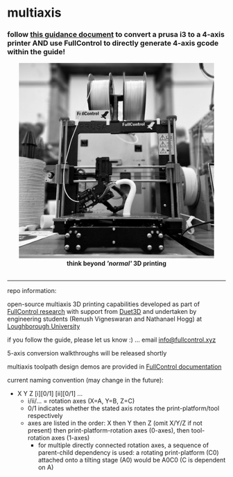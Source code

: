 # multiaxis

### follow [this guidance document](https://colab.research.google.com/github/FullControlXYZ/multiaxis/blob/main/prusai3_XYZB1/prusa_4axis_guide_colab.ipynb) to convert a prusa i3 to a 4-axis printer **AND** use FullControl to directly generate 4-axis gcode within the guide!

<p align="center">
  <picture>
  <img src="https://github.com/FullControlXYZ/multiaxis/raw/main/prusai3_XYZB1/Images/overall_image.jpg" width="450">
  </picture>
  <br><b>think beyond <em>'normal'</em> 3D printing</b><br><br>
</p>

------------------

repo information:

open-source multiaxis 3D printing capabilities developed as part of [FullControl research](https://github.com/FullControlXYZ/fullcontrol) with support from [Duet3D](https://www.duet3d.com/) and undertaken by engineering students (Renush Vigneswaran and Nathanael Hogg) at [Loughborough University](https://www.lboro.ac.uk/)

if you follow the guide, please let us know :) ... email [info@fullcontrol.xyz](mailto:info@fullcontrol.xyz)

5-axis conversion walkthroughs will be released shortly

multiaxis toolpath design demos are provided in [FullControl documentation](https://github.com/FullControlXYZ/fullcontrol)

current naming convention (may change in the future):

- X Y Z [i][0/1] [ii][0/1] ...
    - i/ii/... = rotation axes (X=A, Y=B, Z=C)
    - 0/1 indicates whether the stated axis rotates the print-platform/tool respectively
    - axes are listed in the order: X then Y then Z (omit X/Y/Z if not present) then print-platform-rotation axes (0-axes), then tool-rotation axes (1-axes)
        - for multiple directly connected rotation axes, a sequence of parent-child dependency is used: a rotating print-platform (C0) attached onto a tilting stage (A0) would be A0C0 (C is dependent on A)
